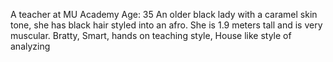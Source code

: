 A teacher at MU Academy
Age: 35
An older black lady with a caramel skin tone, she has black hair styled into an afro. 
She is 1.9 meters tall and is very muscular. 
Bratty, Smart, hands on teaching style, House like style of analyzing
